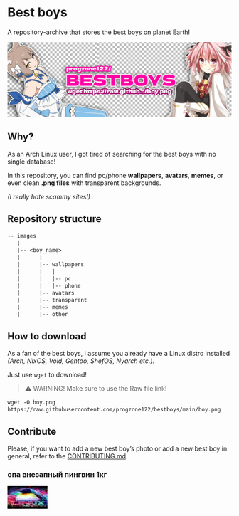 # Best boys
A repository-archive that stores the best boys on planet Earth!

![preview](./preview.png)

## Why?
As an Arch Linux user, I got tired of searching for the best boys with no single database!

In this repository, you can find pc/phone **wallpapers**, **avatars**, **memes**, or even clean **.png files** with transparent backgrounds.

*(I really hate scammy sites!)*

## Repository structure
```text
-- images
   |
   |-- <boy_name>
   |	  |
   |	  |-- wallpapers
   |	  |   |
   |	  |   |-- pc
   |	  |   |-- phone
   |	  |-- avatars
   |	  |-- transparent
   |	  |-- memes
   |	  |-- other
```

## How to download
As a fan of the best boys, I assume you already have a Linux distro installed *(Arch, NixOS, Void, Gentoo, ShefOS, Nyarch etc.).*

Just use `wget` to download!


> ⚠️ WARNING! Make sure to use the Raw file link!

```shell  
wget -O boy.png https://raw.githubusercontent.com/progzone122/bestboys/main/boy.png
```


## Contribute
Please, if you want to add a new best boy’s photo or add a new best boy in general, refer to the [CONTRIBUTING.md](./CONTRIBUTING.md).



### опа внезапный пингвин 1кг
![320kg_puzo](./images/320kg_puzo.jpg)
